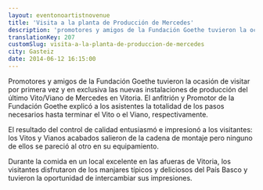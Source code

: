 ```yaml
---
layout: eventonoartistnovenue
title: 'Visita a la planta de Producción de Mercedes'
description: 'promotores y amigos de la Fundación Goethe tuvieron la ocasión de visitar por primera vez y en exclusiva las nuevas instalaciones de producción del último Vito/Viano de Mercedes en Vitoria. '
translationKey: 207
customSlug: visita-a-la-planta-de-produccion-de-mercedes
city: Gasteiz
date: 2014-06-12 16:15:00
---
```


Promotores y amigos de la Fundación Goethe tuvieron la ocasión de visitar por primera vez y en exclusiva las nuevas instalaciones de producción del último Vito/Viano de Mercedes en Vitoria. El anfitrión y Promotor de la Fundación Goethe explicó a los asistentes la totalidad de los pasos necesarios hasta terminar el Vito o el Viano, respectivamente.

El resultado del control de calidad entusiasmó e impresionó a los visitantes: los Vitos y Vianos acabados salieron de la cadena de montaje pero ninguno de ellos se pareció al otro en su equipamiento.

Durante la comida en un local excelente en las afueras de Vitoria,  los visitantes disfrutaron de los manjares típicos y deliciosos del País Basco y tuvieron la oportunidad de intercambiar sus impresiones.
